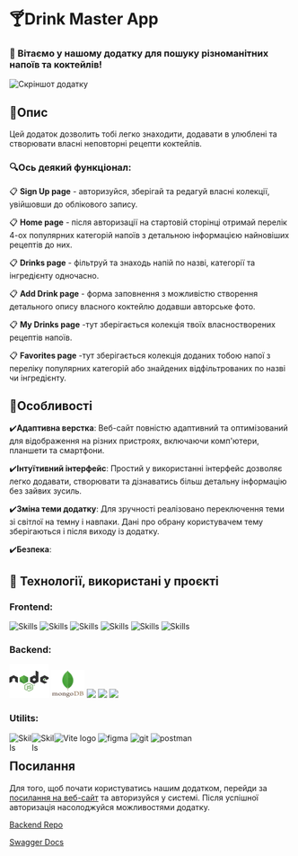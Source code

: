 # 🍸Drink Master App

 ### 👋 Вітаємо у нашому додатку для пошуку різноманітних напоїв та коктейлів!

![Скріншот додатку](/public/readme/site-animation.gif)

## 📝Опис 

Цей додаток дозволить тобі легко знаходити, додавати в улюблені та створювати власні неповторні рецепти коктейлів. 
### 🔍Ось деякий функціонал:

📋 **Sign Up page** - авторизуйся, зберігай та редагуй власні колекції, увійшовши до облікового запису.

📋 **Home page** - після авторизації на стартовій сторінці отримай перелік 4-ох популярних категорій напоїв з детальною інформацією найновіших рецептів до них.

📋 **Drinks page** - фільтруй та знаходь напій по назві, категорії та інгредієнту одночасно.

📋 **Add Drink page** - форма заповнення з можливістю створення детального опису власного коктейлю додавши авторське фото.
  
📋 **My Drinks page** -тут зберігається колекція твоїх власностворених рецептів напоїв.
  
📋 **Favorites page** -тут зберігається колекція доданих тобою напої з переліку популярних категорій або знайдених відфільтрованих по назві чи інгредієнту.

## 🎯Особливості 

✔️**Адаптивна верстка**: Веб-сайт повністю адаптивний та оптимізований для відображення на різних пристроях, включаючи комп'ютери, планшети та смартфони.

✔️**Інтуїтивний інтерфейс**: Простий у використанні інтерфейс дозволяє легко додавати, створювати та дізнаватись більш детальну інформацію без зайвих зусиль.

✔️**Зміна теми додатку**: Для зручності реалізовано переключення теми зі світлої на темну і навпаки. Дані про обрану користувачем тему зберігаються і після виходу із додатку.

✔️**Безпека**: 

## 🔧 Технології, використані у проєкті
### **Frontend**:
<p align="left"><img src="https://cdn.jsdelivr.net/gh/devicons/devicon/icons/react/react-original.svg" alt="Skills" width="40" height="40"/>  
<img src="https://cdn.jsdelivr.net/gh/devicons/devicon/icons/redux/redux-original.svg" alt="Skills" width="40" height="40"/> 
<img src="https://cdn.jsdelivr.net/gh/devicons/devicon/icons/html5/html5-original.svg" alt="Skills" width="40" height="40"/>  
<img src="https://cdn.jsdelivr.net/gh/devicons/devicon/icons/css3/css3-original.svg" alt="Skills" width="40" height="40"/>  
<img src="https://cdn.jsdelivr.net/gh/devicons/devicon/icons/javascript/javascript-original.svg" alt="Skills" width="40" height="40"/>  
<img src="https://www.vectorlogo.zone/logos/tailwindcss/tailwindcss-icon.svg" alt="Skills" width="40" height="40"/> </p>


### **Backend**:
<p align="left"><img src="https://raw.githubusercontent.com/devicons/devicon/master/icons/nodejs/nodejs-original-wordmark.svg" alt="nodejs" width="70" height="60"/>
<img src="https://raw.githubusercontent.com/devicons/devicon/master/icons/mongodb/mongodb-original-wordmark.svg" alt="mongodb" width="60" height="50"/>
<img src="https://raw.githubusercontent.com/swagger-api/swagger.io/wordpress/images/assets/SW-logo-clr.png" height="50">
<img src="https://github.com/MarioTerron/logo-images/blob/master/logos/expressjs.png" height="30">
<img src="https://cloudinary-res.cloudinary.com/image/upload/c_scale,w_300/v1/logo/for_white_bg/cloudinary_logo_for_white_bg.svg" height="30"></p>


### **Utilits**:
<p align="left" ><img width="40" src="https://vitejs.dev/logo.svg" alt="Vite logo">
<img src="https://www.vectorlogo.zone/logos/figma/figma-icon.svg" alt="figma"  width="40" height="40"/>
<img src="https://www.vectorlogo.zone/logos/git-scm/git-scm-icon.svg" alt="git"  width="40" height="40"/>
<img src="https://www.vectorlogo.zone/logos/getpostman/getpostman-icon.svg"  alt="postman" width="40" height="40"/>
<img src="https://cdn.jsdelivr.net/gh/devicons/devicon/icons/vscode/vscode-original.svg" alt="Skills" align="left" width="40" height="40"/>  
<img src="https://cdn.jsdelivr.net/gh/devicons/devicon/icons/trello/trello-plain.svg" alt="Skills" align="left" width="40" height="40"/></p>


## Посилання

Для того, щоб почати користуватись нашим додатком, перейди за [посилання на веб-сайт](https://r3enox.github.io/frontend-drink-master/) та авторизуйся у системі. Після успішної авторизація насолоджуйся можливостями додатку.

[Backend Repo](https://github.com/R3enox/backend-drink-master)

[Swagger Docs]( https://drink-master-4fm6.onrender.com/api-docs)

